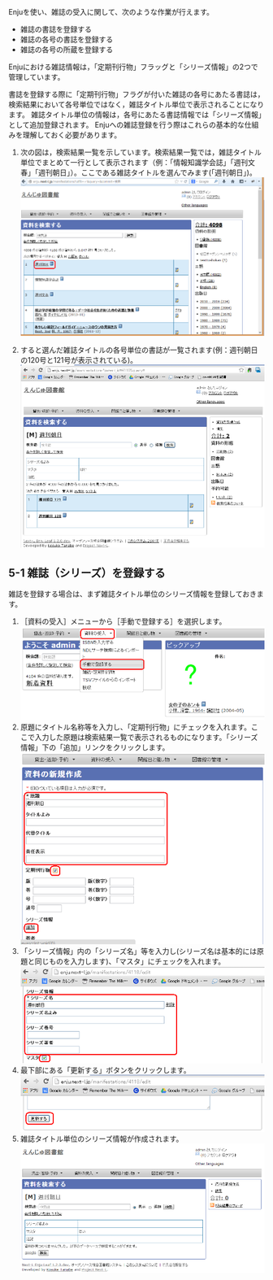 Enjuを使い、雑誌の受入に関して、次のような作業が行えます。

* 雑誌の書誌を登録する
* 雑誌の各号の書誌を登録する
* 雑誌の各号の所蔵を登録する

Enjuにおける雑誌情報は，「定期刊行物」フラッグと「シリーズ情報」の2つで管理しています。

書誌を登録する際に「定期刊行物」フラグが付いた雑誌の各号にあたる書誌は，検索結果において各号単位ではなく，雑誌タイトル単位で表示されることになります。
雑誌タイトル単位の情報は，各号にあたる書誌情報では「シリーズ情報」として追加登録されます。
Enjuへの雑誌登録を行う際はこれらの基本的な仕組みを理解しておく必要があります。

1. 次の図は，検索結果一覧を示しています。検索結果一覧では，雑誌タイトル単位でまとめて一行として表示されます（例：「情報知識学会誌」「週刊文春」「週刊朝日」）。ここである雑誌タイトルを選んでみます(「週刊朝日」)。
![定期刊行物としてまとめて検索表示される雑誌タイトル](assets/images/serials_searchresults.png)

1. すると選んだ雑誌タイトルの各号単位の書誌が一覧されます(例：週刊朝日の120号と121号が表示されている)。
![定期刊行物の1タイトルにおいて各号単位でリストされる画面](assets/images/serials_series_parent.png)

5-1 雑誌（シリーズ）を登録する
------------------------------

雑誌を登録する場合は、まず雑誌タイトル単位のシリーズ情報を登録しておきます。

1. ［資料の受入］メニューから［手動で登録する］を選択します。  
   ![手動で登録する](assets/images/image_operation_152.png)
2. 原題にタイトル名称等を入力し、「定期刊行物」にチェックを入れます。ここで入力した原題は検索結果一覧で表示されるものになります。「シリーズ情報」下の「追加」リンクをクリックします。
   ![定期刊行物の記述を作成](assets/images/image_operation_155.png)
3. 「シリーズ情報」内の「シリーズ名」等を入力し(シリーズ名は基本的には原題と同じものを入力します)、「マスタ」にチェックを入れます。
   ![定期刊行物の雑誌マスタを作成](assets/images/serials_add_master.png)
4. 最下部にある「更新する」ボタンをクリックします。
   ![定期刊行物の雑誌マスタに登録](assets/images/serials_add_master_2.png)
5. 雑誌タイトル単位のシリーズ情報が作成されます。
   ![定期刊行物の雑誌マスタ](assets/images/serials_master.png)

